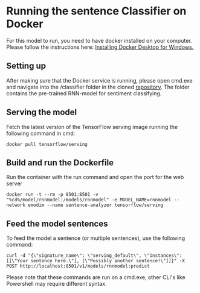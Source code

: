 # Running the sentence Classifier on Docker
For this model to run, you need to have docker installed on your computer. 
 Please follow the instructions here: [Installing Docker Desktop for Windows.](https://docs.docker.com/docker-for-windows/install/)

## Setting up
 After making sure that the Docker service is running, please open cmd.exe and navigate into the /classifier folder in the cloned [repository](https://www.github.com/aaposyvanen/emodim). The folder contains the pre-trained RNN-model for sentiment classifying. 

## Serving the model
Fetch the latest version of the TensorFlow serving image running the following command in cmd: 
```
docker pull tensorflow/serving
```

## Build and run the Dockerfile
Run the container with the run command and open the port for the web server
```
docker run -t --rm -p 8501:8501 -v "%cd%/model/rnnmodel:/models/rnnmodel" -e MODEL_NAME=rnnmodel --network emodim --name sentence-analyzer tensorflow/serving
```

## Feed the model sentences
To feed the model a sentence (or multiple sentences), use the following command:
```
curl -d "{\"signature_name\": \"serving_default\", \"instances\": [[\"Your sentence here.\"], [\"Possibly another sentence!\"]]}" -X POST http://localhost:8501/v1/models/rnnmodel:predict
```
Please note that these commands are run on a cmd.exe, other CLI's like Powershell may require different syntax.
